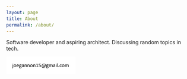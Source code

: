 ```yaml
---
layout: page
title: About
permalink: /about/
---
```


Software developer and aspiring architect. Discussing random topics in tech. 

<img src = "/static/img/email.png" />
